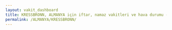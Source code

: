 ```yaml
---
layout: vakit_dashboard
title: KRESSBRONN, ALMANYA için iftar, namaz vakitleri ve hava durumu - ilçe/eyalet seç
permalink: /ALMANYA/KRESSBRONN/
---
```


<script type="text/javascript">
  var GLOBAL_COUNTRY = 'ALMANYA';
  var GLOBAL_CITY = 'KRESSBRONN';
  var GLOBAL_STATE = '';
  var lat = 72;
  var lon = 21;
</script>
